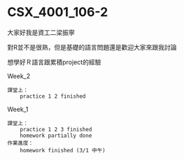 # CSX_4001_106-2

大家好我是資工二梁振寧

對R並不是很熟，但是基礎的語言問題還是歡迎大家來跟我討論

想學好Ｒ語言跟累積project的經驗

Week_2

	課堂上：
		practice 1 2 finished
		

Week_1

	課堂上：
		practice 1 2 3 finished
		homework partially done
	作業進度：
		homework finished (3/1 中午)